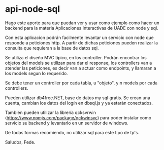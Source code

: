# api-node-sql

Hago este aporte para que puedan ver y usar como ejemplo como hacer un backend para la materia Aplicaciones Interactivas de UADE con node y sql.

Con esta aplicacion podrán facilmente levantar un servicio con node que responde a peticiones http.
A partir de dichas peticiones pueden realizar la consulta que requieran a la base de datos sql.

Se utiliza el diseño MVC tipico, en los controller. Podrán encontrar los objetos del models se utilizan para dar el response,
los controllers van a atender las peticiones, es decir van a actuar como endpoints, y llamaran a los models segun lo requerido.

Se debe tener un controller por cada tabla, u "objeto", y n models por cada controllers. 

Pueden utilizar db4free.NET, base de datos my sql gratis. Se crean una cuenta, cambian los datos del logín en dbsql.js y ya estarán conectados.

También pueden utilizar la librería qcksvrwin (https://www.npmjs.com/package/qckwinsvc) para poder instalar como servicio su backend y 
levantarlo en un servidor de windows.

 De todas formas recomiendo, no utilizar sql para este tipo de tp's.
 
 Saludos,
 Fede.
